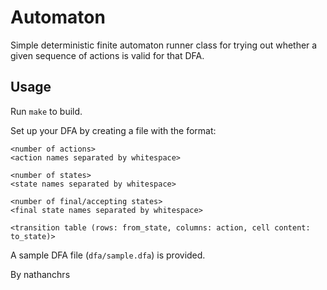 # Automaton

Simple deterministic finite automaton runner class for trying out whether a given sequence of actions is valid for that DFA.

## Usage

Run `make` to build.

Set up your DFA by creating a file with the format:

```
<number of actions>
<action names separated by whitespace>

<number of states>
<state names separated by whitespace>

<number of final/accepting states>
<final state names separated by whitespace>

<transition table (rows: from_state, columns: action, cell content: to_state)>
```

A sample DFA file (`dfa/sample.dfa`) is provided.

By nathanchrs